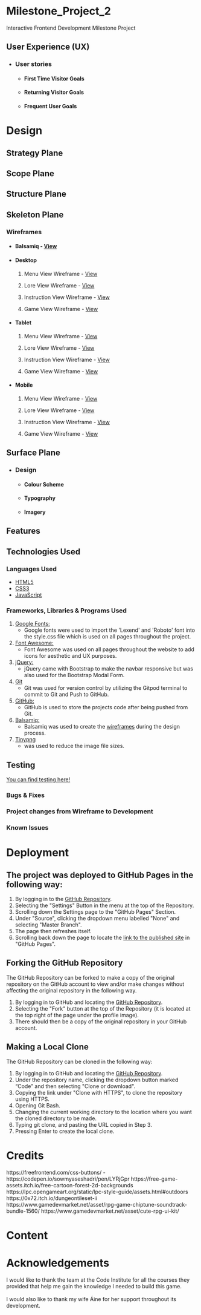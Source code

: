 # Milestone_Project_2
Interactive Frontend Development Milestone Project

## User Experience (UX)

-   ### User stories

    -   #### First Time Visitor Goals

    -   #### Returning Visitor Goals

    -   #### Frequent User Goals

<h1>Design</h1>

## Strategy Plane

## Scope Plane

## Structure Plane

## Skeleton Plane


### Wireframes

-   #### Balsamiq - [View](https://github.com/KevAndrews/Milestone_Project_2/blob/main/Wireframes/MS2_Wireframes.bmpr)

-   #### Desktop
    1.  Menu View Wireframe - [View](https://github.com/KevAndrews/Milestone_Project_2/blob/main/Wireframes/desktop/Desktop%20Menu%20View.png)
    
    2.  Lore View Wireframe - [View](https://github.com/KevAndrews/Milestone_Project_2/blob/main/Wireframes/desktop/Desktop%20Lore%20View.png)
    
    3.  Instruction View Wireframe - [View](https://github.com/KevAndrews/Milestone_Project_2/blob/main/Wireframes/desktop/Desktop%20Instruction%20View.png)
    
    4.  Game View Wireframe - [View](https://github.com/KevAndrews/Milestone_Project_2/blob/main/Wireframes/desktop/Desktop%20Game%20View.png)

-   #### Tablet
    1.  Menu View Wireframe - [View](https://github.com/KevAndrews/Milestone_Project_2/blob/main/Wireframes/tablet/Tablet%20Menu%20View.png)
    
    2.  Lore View Wireframe - [View](https://github.com/KevAndrews/Milestone_Project_2/blob/main/Wireframes/tablet/Tablet%20Lore%20View.png)
    
    3.  Instruction View Wireframe - [View](https://github.com/KevAndrews/Milestone_Project_2/blob/main/Wireframes/tablet/Tablet%20Instruction%20View.png)
    
    4.  Game View Wireframe - [View](https://github.com/KevAndrews/Milestone_Project_2/blob/main/Wireframes/tablet/Tablet%20Game%20View.png)

-   #### Mobile

    1.  Menu View Wireframe - [View](https://github.com/KevAndrews/Milestone_Project_2/blob/main/Wireframes/mobile/Mobile%20Menu%20View.png)
    
    2.  Lore View Wireframe - [View](https://github.com/KevAndrews/Milestone_Project_2/blob/main/Wireframes/mobile/Mobile%20Lore%20View.png)
    
    3.  Instruction View Wireframe - [View](https://github.com/KevAndrews/Milestone_Project_2/blob/main/Wireframes/mobile/Mobile%20Instruction%20View.png)
    
    4.  Game View Wireframe - [View](https://github.com/KevAndrews/Milestone_Project_2/blob/main/Wireframes/mobile/Mobile%20Game%20View.png)


## Surface Plane

-   ### Design
    -   #### Colour Scheme

    -   #### Typography

    -   #### Imagery


## Features

## Technologies Used

### Languages Used

-   [HTML5](https://en.wikipedia.org/wiki/HTML5)
-   [CSS3](https://en.wikipedia.org/wiki/Cascading_Style_Sheets)
-   [JavaScript](https://en.wikipedia.org/wiki/JavaScript)

### Frameworks, Libraries & Programs Used

1. [Google Fonts:](https://fonts.google.com/)
    - Google fonts were used to import the 'Lexend' and 'Roboto' font into the style.css file which is used on all pages throughout the project.
2. [Font Awesome:](https://fontawesome.com/)
    - Font Awesome was used on all pages throughout the website to add icons for aesthetic and UX purposes.
3. [jQuery:](https://jquery.com/)
    - jQuery came with Bootstrap to make the navbar responsive but was also used for the Bootstrap Modal Form.
4. [Git](https://git-scm.com/)
    - Git was used for version control by utilizing the Gitpod terminal to commit to Git and Push to GitHub.
5. [GitHub:](https://github.com/)
    - GitHub is used to store the projects code after being pushed from Git.
6. [Balsamiq:](https://balsamiq.com/)
    - Balsamiq was used to create the [wireframes](https://github.com/KevAndrews/Milestone_Project_2/tree/main/wireframes) during the design process.
7. [Tinypng](https://tinypng.com/) 
    -   was used to reduce the image file sizes.

## Testing
[You can find testing here!](https://github.com/KevAndrews/Milestone_Project_2/blob/main/TESTING.md)

### Bugs & Fixes


### Project changes from Wireframe to Development


### Known Issues


<h1>Deployment</h1>

## The project was deployed to GitHub Pages in the following way:
1.	By logging in to the [GitHub Repository](https://github.com/).
2.	Selecting the "Settings" Button in the menu at the top of the Repository.
3.	Scrolling down the Settings page to the "GitHub Pages" Section.
4.	Under "Source", clicking the dropdown menu labelled "None" and selecting "Master Branch".
5.	The page then refreshes itself.
6.	Scrolling back down the page to locate the [link to the published site](https://kevandrews.github.io/Milestone_Project_2/)  in "GitHub Pages".

## Forking the GitHub Repository
The GitHub Repository can be forked to make a copy of the original repository on the GitHub account to view and/or make changes without affecting the original repository in the following way.
1.	By logging in to GitHub and locating the [GitHub Repository](https://github.com/KevAndrews/Milestone_Project_2).
2.	Selecting the "Fork" button at the top of the Repository (it is located at the top right of the page under the profile image).
3.	There should then be a copy of the original repository in your GitHub account.

## Making a Local Clone
The GitHub Repository can be cloned in the following way:

1.	By logging in to GitHub and locating the [GitHub Repository](https://github.com/KevAndrews/Milestone_Project_2).
2.	Under the repository name, clicking the dropdown button marked “Code” and then selecting "Clone or download".
3.	Copying the link under "Clone with HTTPS", to clone the repository using HTTPS.
4.	Opening Git Bash.
5.	Changing the current working directory to the location where you want the cloned directory to be made.
6.	Typing git clone, and pasting the URL copied in Step 3.
7.	Pressing Enter to create the local clone.

<h1>Credits</h1>
https://freefrontend.com/css-buttons/ - https://codepen.io/sowmyaseshadri/pen/LYRjGpr
https://free-game-assets.itch.io/free-cartoon-forest-2d-backgrounds
https://lpc.opengameart.org/static/lpc-style-guide/assets.html#outdoors
https://0x72.itch.io/dungeontileset-ii
https://www.gamedevmarket.net/asset/rpg-game-chiptune-soundtrack-bundle-1560/
https://www.gamedevmarket.net/asset/cute-rpg-ui-kit/

<h1>Content</h1>


<h1>Acknowledgements</h1>
I would like to thank the team at the Code Institute for all the courses they provided that help me gain the knowledge I needed to build this game.
<br/><br/>
I would also like to thank my wife Áine for her support throughout its development.